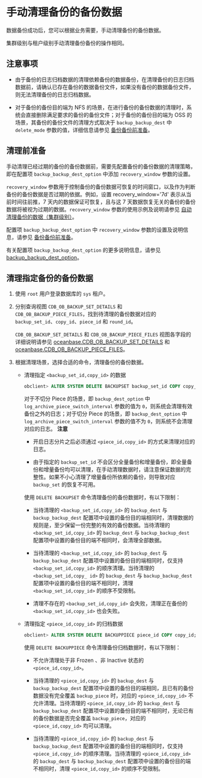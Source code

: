 手动清理备份的备份数据 
================================

数据备份成功后，您可以根据业务需要，手动清理备份的备份数据。

集群级别与租户级别手动清理备份备份的操作相同。

注意事项 
-------------------------

* 由于备份的日志归档数据的清理依赖备份的数据备份，在清理备份的日志归档数据前，请确认已存在备份的数据备份文件，如果没有备份的数据备份文件，则无法清理备份的日志归档数据。

  

* 对于备份的备份目的端为 NFS 的场景，在进行备份的备份数据的清理时，系统会直接删除满足要求的备份的备份文件；对于备份的备份目的端为 OSS 的场景，其备份的备份文件的清理方式取决于 `backup_backup_dest` 中 `delete_mode` 参数的值，详细信息请参见 [备份备份前准备](2.command-line-backup-backup-cluster-level/1.backup-preparation.md)。

  




清理前准备 
--------------------------

手动清理已经过期的备份的备份数据前，需要先配置备份的备份数据的清理策略，即在配置项 `backup_backup_dest_option` 中添加 `recovery_window` 参数的设置。

`recovery_window` 参数用于控制备份的备份数据可恢复的时间窗口，以及作为判断备份的备份数据是否过期的依据。例如，设置 recovery_window='7d' 表示从当前时间往前推，7 天内的数据保证可恢复，且与这 7 天数据恢复无关的备份的备份数据将被视为过期的数据。`recovery_window` 参数的使用示例及说明请参见 [自动清理备份的数据（集群级别）](../3.back-up-data-at-the-cluster-level/7.automatically-delete-backed-up-data-1.md)。

配置项 `backup_backup_dest_option` 中 `recovery_window` 参数的设置及说明信息，请参见 [备份备份前准备](2.command-line-backup-backup-cluster-level/1.backup-preparation.md)。

有关配置项 `backup_backup_dest_option` 的更多说明信息，请参见 [backup_backup_dest_option](../../../13.system-reference/1.reference-mysql-mode/3.system-configuration-items-1/3.cluster-level-configuration-items-1/12.backup_backup_dest_option-1-2-3.md)。

清理指定备份的备份数据 
--------------------------------

1. 使用 `root` 用户登录数据库的 `sys` 租户。

   

2. 分别查询视图 `CDB_OB_BACKUP_SET_DETAILS` 和 `CDB_OB_BACKUP_PIECE_FILES`，找到待清理的备份数据对应的 `backup_set_id`、`copy_id`、`piece_id` 和 `round_id`。

   `CDB_OB_BACKUP_SET_DETAILS` 和 `CDB_OB_BACKUP_PIECE_FILES` 视图各字段的详细说明请参见 [oceanbase.CDB_OB_BACKUP_SET_DETAILS](t2004408.md#topic-2004408) 和 [oceanbase.CDB_OB_BACKUP_PIECE_FILES](../../../13.system-reference/1.reference-mysql-mode/1.system-view-4/2.dictionary-view-5/86.oceanbase-cdb_ob_backup_piece_files-2.md)。
   

3. 根据清理场景，选择合适的命令，清理备份的备份数据。

   * 清理指定 `<backup_set_id,copy_id>` 的数据

     ```sql
     obclient> ALTER SYSTEM DELETE BACKUPSET backup_set_id COPY copy_id;
     ```

     

     对于不切分 Piece 的场景，即 `backup_dest_option` 中 `log_archive_piece_switch_interval` 参数的值为 `0`，则系统会清理有效备份之外的日志；对于切分 Piece 的场景，即 `backup_dest_option` 中 `log_archive_piece_switch_interval` 参数的值不为 `0`，则系统不会清理对应的日志。
     **注意**

     
     * 开启日志分片之后必须通过 `<piece_id,copy_id>` 的方式来清理对应的日志。

       
     
     * 由于指定的 `backup_set_id` 不会区分全量备份和增量备份，即全量备份和增量备份均可以清理，在手动清理数据时，请注意保证数据的完整性。如果不小心清理了增量备份所依赖的备份，则导致对应 `backup_set` 的恢复不可用。

       
     

     

     使用 `DELETE BACKUPSET` 命令清理备份的备份数据时，有以下限制：
     * 当待清理的 `<backup_set_id,copy_id>` 的 `backup_dest` 与 `backup_backup_dest` 配置项中设置的备份目的端相同时，清理数据的规则是，至少保留一份完整的有效的备份数据。当待清理的 `<backup_set_id,copy_id>` 的 `backup_dest` 与 `backup_backup_dest` 配置项中设置的备份目的端不相同时，会清理全部数据。

       
     
     * 当待清理的 `<backup_set_id,copy_id>` 的 `backup_dest` 与 `backup_backup_dest` 配置项中设置的备份目的端相同时，仅支持 `<backup_set_id,copy_id>` 的顺序清理。当待清理的 `<backup_set_id,copy_ id>` 的 `backup_dest` 与 `backup_backup_dest` 配置项中设置的备份目的端不相同时，清理 `<backup_set_id,copy_id>` 的顺序不受限制。

       
     
     * 清理不存在的 `<backup_set_id,copy_id>` 会失败，清理正在备份的 `<backup_set_id,copy_id>` 也会失败。

       
     

     
   
   * 清理指定 `<piece_id,copy_id>` 的归档数据

     ```sql
     obclient> ALTER SYSTEM DELETE BACKUPPIECE piece_id COPY copy_id;
     ```

     

     使用 `DELETE BACKUPPIECE` 命令清理备份归档数据时，有以下限制：
     * 不允许清理处于非 Frozen 、非 Inactive 状态的 `<piece_id,copy_id>`。

       
     
     * 当待清理的 `<piece_id,copy_id>` 的 `backup_dest` 与 `backup_backup_dest` 配置项中设置的备份目的端相同，且已有的备份数据没有完全覆盖 `backup_piece` 时，对应的 `<piece_id,copy_id>` 不允许清理。当待清理的 `<piece_id,copy_id>` 的 `backup_dest` 与 `backup_backup_dest` 配置项中设置的备份目的端不相同时，无论已有的备份数据是否完全覆盖 `backup_piece`，对应的 `<piece_id,copy_id>` 均可以清理。

       
     
     * 当待清理的 `<piece_id,copy_id>` 的 `backup_dest` 与 `backup_backup_dest` 配置项中设置的备份目的端相同时，仅支持 `<piece_id,copy_id>` 的顺序清理。当待清理的 `<piece_id,copy_id>` 的 `backup_dest` 与 `backup_backup_dest` 配置项中设置的备份目的端不相同时，清理 `<piece_id,copy_id>` 的顺序不受限制。

       
     

     
   

   



